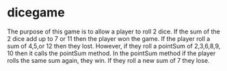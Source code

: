 # dicegame
The purpose of this game is to allow a player to roll 2 dice. If the sum of the 2 dice add up to 7 or 11 then the player won the game.
If the player roll a sum of 4,5,or 12 then they lost. However, if they roll a pointSum of 2,3,6,8,9, 10 then it calls the pointSum method.
In the pointSum method if the player rolls the same sum again, they win. If they roll a new sum of 7 they lose. 
